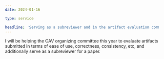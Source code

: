 ```yaml
---
date: 2024-01-16

type: service

headline: 'Serving as a subreviewer and in the artifact evaluation committee for [CAV-24][CAV 2024]'
---
```


I will be helping the CAV organizing committee this year to evaluate artifacts submitted in terms of ease of use, correctness, consistency, etc, and additionally serve as a subreviewer for a paper.
